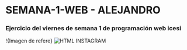 # SEMANA-1-WEB - ALEJANDRO 
### Ejercicio del viernes de semana 1 de programación web icesi  
!{Imagen de refere}
![HTML INSTAGRAM](../../1x/HTML%20INSTAGRAM-100.jpg)
